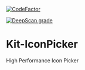 [![CodeFactor](https://www.codefactor.io/repository/github/kitthemeslab/kit-iconpicker/badge)](https://www.codefactor.io/repository/github/kitthemeslab/kit-iconpicker)

[![DeepScan grade](https://deepscan.io/api/teams/3903/projects/5667/branches/44036/badge/grade.svg)](https://deepscan.io/dashboard#view=project&tid=3903&pid=5667&bid=44036)

# Kit-IconPicker
High Performance Icon Picker
